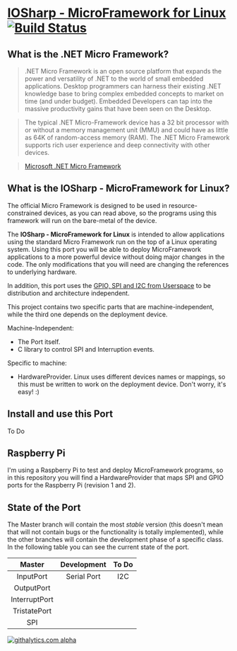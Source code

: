 [IOSharp - MicroFramework for Linux](http://iosharp.gsole.cat) [![Build Status](https://travis-ci.org/GerardSoleCa/IOSharp-netmf-Linux.png)](https://travis-ci.org/GerardSoleCa/IOSharp-netmf-Linux)
===================

## What is the .NET Micro Framework? ##

>.NET Micro Framework is an open source platform that expands the power and versatility of .NET to the world of small embedded applications. Desktop programmers can harness their existing .NET knowledge base to bring complex embedded concepts to market on time (and under budget). Embedded Developers can tap into the massive productivity gains that have been seen on the Desktop.

>The typical .NET Micro-Framework device has a 32 bit processor with or without a memory management unit (MMU) and could have as little as 64K of random-access memory (RAM). The .NET Micro Framework supports rich user experience and deep connectivity with other devices.

>[Microsoft .NET Micro Framework](http://www.netmf.com/)

## What is the IOSharp - MicroFramework for Linux? ##
The official Micro Framework is designed to be used in resource-constrained devices, as you can read above, so the programs using this framework will run on the bare-metal of the device.

The __IOSharp - MicroFramework for Linux__ is intended to allow applications using the standard Micro Framework run on the top of a Linux operating system. Using this port you will be able to deploy MicroFramework applications to a more powerful device without doing major changes in the code. The only modifications that you will need are changing the references to underlying hardware.

In addition, this port uses the [GPIO, SPI and I2C from Userspace](http://www.haifux.org/lectures/258/gpio_spi_i2c_userspace.pdf) to be distribution and architecture independent.

This project contains two specific parts that are machine-independent, while the third one depends on the deployment device.

Machine-Independent:
-	The Port itself.
-	C library to control SPI and Interruption events.

Specific to machine:

-	HardwareProvider. Linux uses different devices names or mappings, so this must be written to work on the deployment device. Don't worry, it's easy! :)

## Install and use this Port ##

To Do


## Raspberry Pi ##
I'm using a Raspberry Pi to test and deploy MicroFramework programs, so in this repository you will find a HardwareProvider that maps SPI and GPIO ports for the Raspberry Pi (revision 1 and 2).

## State of the Port ##
The Master branch will contain the most *stable* version (this doesn't mean that will not contain bugs or the functionality is totally implemented), while the other branches will contain the development phase of a specific class.
In the following table you can see the current state of the port.

   Master   	| Development 	| To Do 
:--------------:|:-------------:|:------------:
InputPort		|  Serial Port	|   I2C
OutputPort		|       		|  
InterruptPort 	|       		| 
TristatePort	|      			|     
SPI     		|       		|     

[![githalytics.com alpha](https://cruel-carlota.pagodabox.com/e30d5140c6c8e97fc372abbe534873cb "githalytics.com")](http://githalytics.com/GerardSoleCa/IOSharp-netmf-Linux)
